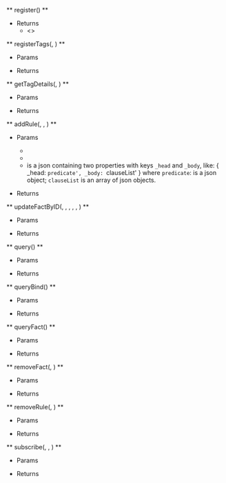 
** register() **

   * Returns
     * <>
     
** registerTags(<idSource>, <tagsList>) **

   * Params
     
   * Returns

** getTagDetails(<idSource>, <tagsList>) **

   * Params
     
   * Returns

** addRule(<idSource>, <ruleTag>, <jsonRule>) **

   * Params
     * <idSource>
     * <ruleTag>
     * <jsonRule> is a json containing two properties with keys `_head` and `_body`, like:
       { _head: `predicate', _body: `clauseList' }
       where
        `predicate`: is a json object;
        `clauseList` is an array of json objects.

   * Returns
     

** updateFactByID(<idFact>, <idSource>, <tag>, <TTL>, <reliability>, <jsonFact>) **

   * Params
     
   * Returns

** query(<jsonReq>) **

   * Params
     
   * Returns

** queryBind(<jsonReq>) **

   * Params
     
   * Returns

** queryFact(<jsonReq>) **

   * Params
     
   * Returns

** removeFact(<idSource>, <jsonReq>) **

   * Params
     
   * Returns

** removeRule(<idSource>, <idRule>) **

   * Params
     
   * Returns

** subscribe(<idSource>, <jsonReq>, <callback>) **

   * Params
     
   * Returns

